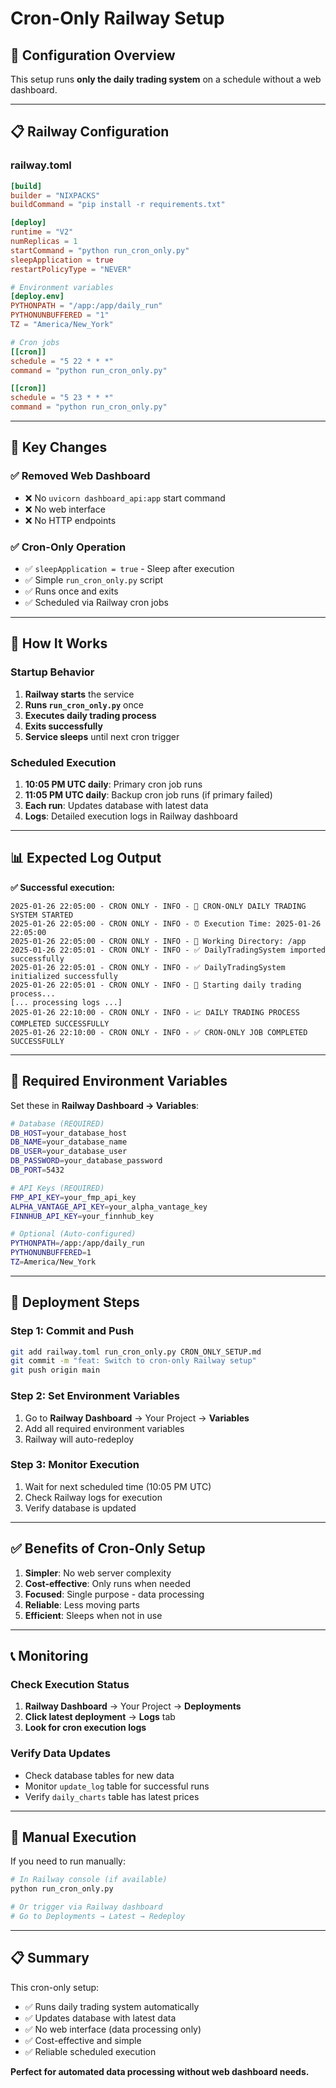 # Cron-Only Railway Setup

## 🎯 **Configuration Overview**

This setup runs **only the daily trading system** on a schedule without a web dashboard.

---

## 📋 **Railway Configuration**

### **railway.toml**
```toml
[build]
builder = "NIXPACKS"
buildCommand = "pip install -r requirements.txt"

[deploy]
runtime = "V2"
numReplicas = 1
startCommand = "python run_cron_only.py"
sleepApplication = true
restartPolicyType = "NEVER"

# Environment variables
[deploy.env]
PYTHONPATH = "/app:/app/daily_run"
PYTHONUNBUFFERED = "1"
TZ = "America/New_York"

# Cron jobs
[[cron]]
schedule = "5 22 * * *"
command = "python run_cron_only.py"

[[cron]]
schedule = "5 23 * * *"
command = "python run_cron_only.py"
```

---

## 🔧 **Key Changes**

### **✅ Removed Web Dashboard**
- ❌ No `uvicorn dashboard_api:app` start command
- ❌ No web interface
- ❌ No HTTP endpoints

### **✅ Cron-Only Operation**
- ✅ `sleepApplication = true` - Sleep after execution
- ✅ Simple `run_cron_only.py` script
- ✅ Runs once and exits
- ✅ Scheduled via Railway cron jobs

---

## 🚀 **How It Works**

### **Startup Behavior**
1. **Railway starts** the service
2. **Runs `run_cron_only.py`** once
3. **Executes daily trading process**
4. **Exits successfully**
5. **Service sleeps** until next cron trigger

### **Scheduled Execution**
1. **10:05 PM UTC daily**: Primary cron job runs
2. **11:05 PM UTC daily**: Backup cron job runs (if primary failed)
3. **Each run**: Updates database with latest data
4. **Logs**: Detailed execution logs in Railway dashboard

---

## 📊 **Expected Log Output**

**✅ Successful execution:**
```
2025-01-26 22:05:00 - CRON ONLY - INFO - 🚀 CRON-ONLY DAILY TRADING SYSTEM STARTED
2025-01-26 22:05:00 - CRON ONLY - INFO - ⏰ Execution Time: 2025-01-26 22:05:00
2025-01-26 22:05:00 - CRON ONLY - INFO - 📁 Working Directory: /app
2025-01-26 22:05:01 - CRON ONLY - INFO - ✅ DailyTradingSystem imported successfully
2025-01-26 22:05:01 - CRON ONLY - INFO - ✅ DailyTradingSystem initialized successfully
2025-01-26 22:05:01 - CRON ONLY - INFO - 🚀 Starting daily trading process...
[... processing logs ...]
2025-01-26 22:10:00 - CRON ONLY - INFO - 📈 DAILY TRADING PROCESS COMPLETED SUCCESSFULLY
2025-01-26 22:10:00 - CRON ONLY - INFO - ✅ CRON-ONLY JOB COMPLETED SUCCESSFULLY
```

---

## 🔧 **Required Environment Variables**

Set these in **Railway Dashboard → Variables**:

```bash
# Database (REQUIRED)
DB_HOST=your_database_host
DB_NAME=your_database_name
DB_USER=your_database_user
DB_PASSWORD=your_database_password
DB_PORT=5432

# API Keys (REQUIRED)
FMP_API_KEY=your_fmp_api_key
ALPHA_VANTAGE_API_KEY=your_alpha_vantage_key
FINNHUB_API_KEY=your_finnhub_key

# Optional (Auto-configured)
PYTHONPATH=/app:/app/daily_run
PYTHONUNBUFFERED=1
TZ=America/New_York
```

---

## 🚀 **Deployment Steps**

### **Step 1: Commit and Push**
```bash
git add railway.toml run_cron_only.py CRON_ONLY_SETUP.md
git commit -m "feat: Switch to cron-only Railway setup"
git push origin main
```

### **Step 2: Set Environment Variables**
1. Go to **Railway Dashboard** → Your Project → **Variables**
2. Add all required environment variables
3. Railway will auto-redeploy

### **Step 3: Monitor Execution**
1. Wait for next scheduled time (10:05 PM UTC)
2. Check Railway logs for execution
3. Verify database is updated

---

## ✅ **Benefits of Cron-Only Setup**

1. **Simpler**: No web server complexity
2. **Cost-effective**: Only runs when needed
3. **Focused**: Single purpose - data processing
4. **Reliable**: Less moving parts
5. **Efficient**: Sleeps when not in use

---

## 📞 **Monitoring**

### **Check Execution Status**
1. **Railway Dashboard** → Your Project → **Deployments**
2. **Click latest deployment** → **Logs** tab
3. **Look for cron execution logs**

### **Verify Data Updates**
- Check database tables for new data
- Monitor `update_log` table for successful runs
- Verify `daily_charts` table has latest prices

---

## 🔄 **Manual Execution**

If you need to run manually:

```bash
# In Railway console (if available)
python run_cron_only.py

# Or trigger via Railway dashboard
# Go to Deployments → Latest → Redeploy
```

---

## 📋 **Summary**

This cron-only setup:
- ✅ Runs daily trading system automatically
- ✅ Updates database with latest data
- ✅ No web interface (data processing only)
- ✅ Cost-effective and simple
- ✅ Reliable scheduled execution

**Perfect for automated data processing without web dashboard needs.** 